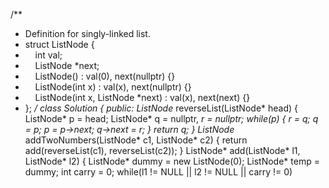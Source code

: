 /**
* Definition for singly-linked list.
* struct ListNode {
*     int val;
*     ListNode *next;
*     ListNode() : val(0), next(nullptr) {}
*     ListNode(int x) : val(x), next(nullptr) {}
*     ListNode(int x, ListNode *next) : val(x), next(next) {}
* };
*/
class Solution {
public:
ListNode* reverseList(ListNode* head) {
ListNode* p = head;
ListNode* q = nullptr, *r = nullptr;
while(p)
{
r = q;
q = p;
p = p->next;
q->next = r;
}
return q;
}
ListNode* addTwoNumbers(ListNode* c1, ListNode* c2) {
return add(reverseList(c1), reverseList(c2));
}
ListNode* add(ListNode* l1, ListNode* l2) {
ListNode* dummy = new ListNode(0);
ListNode* temp = dummy;
int carry = 0;
while(l1 != NULL || l2 != NULL || carry != 0)